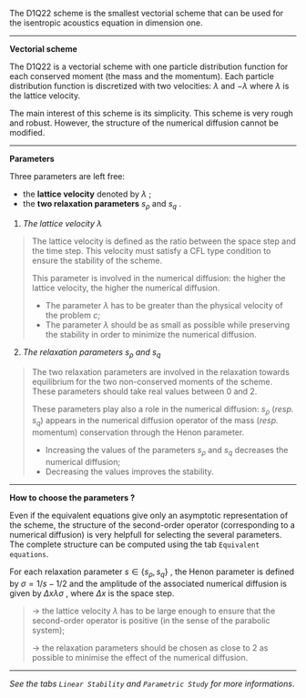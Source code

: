 The D1Q22 scheme is the smallest vectorial scheme
that can be used for the isentropic acoustics equation in dimension one.

---

**Vectorial scheme**

The D1Q22 is a vectorial scheme with one particle distribution function
for each conserved moment (the mass and the momentum).
Each particle distribution function is discretized with two velocities:
$\lambda$ and $-\lambda$ where $\lambda$ is the lattice velocity.

The main interest of this scheme is its simplicity.
This scheme is very rough and robust. However, the structure of the numerical diffusion cannot be modified.

---

**Parameters**

Three parameters are left free:

- the **lattice velocity** denoted by $\lambda$ ;
- the **two relaxation parameters** $s_{\rho}$ and $s_q$ .

1. _The lattice velocity $\lambda$_

> The lattice velocity is defined as the ratio between the space step and the time step. This velocity must satisfy a CFL type condition to ensure the stability of the scheme.
>
> This parameter is involved in the numerical diffusion: the higher the lattice velocity, the higher the numerical diffusion.
>
> - The parameter $\lambda$ has to be greater than the physical velocity of the problem $c$;
> - The parameter $\lambda$ should be as small as possible while preserving the stability in order to minimize the numerical diffusion.

2. _The relaxation parameters $s_{\rho}$ and $s_q$_

> The two relaxation parameters are involved in the relaxation towards equilibrium for the two non-conserved moments of the scheme. These parameters should take real values between 0 and 2.
>
> These parameters play also a role in the numerical diffusion: $s_{\rho}$ (_resp._ $s_q$) appears in the numerical diffusion operator of the mass (_resp._ momentum) conservation through the Henon parameter.
>
> - Increasing the values of the parameters $s_{\rho}$ and $s_q$ decreases the numerical diffusion;
> - Decreasing the values improves the stability.

---

**How to choose the parameters ?**

Even if the equivalent equations give only an asymptotic representation of the scheme, the structure of the second-order operator (corresponding to a numerical diffusion) is very helpfull for selecting the several parameters.
The complete structure can be computed using the tab `Equivalent equations`.

For each relaxation parameter $s \in \lbrace s_{\rho}, s_q \rbrace$ , the Henon parameter is defined by $\sigma = 1/s - 1/2$ and the amplitude of the associated numerical diffusion is given by $\Delta x \lambda\sigma$ , where $\Delta x$ is the space step.

> &rarr; the lattice velocity $\lambda$ has to be large enough to ensure that the second-order operator is positive (in the sense of the parabolic system);
>
> &rarr; the relaxation parameters should be chosen as close to $2$ as possible to minimise the effect of the numerical diffusion.

---

_See the tabs `Linear Stability` and `Parametric Study` for more informations_.
